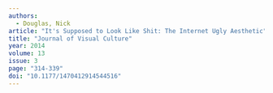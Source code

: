 ```yaml
---
authors:
  - Douglas, Nick
article: "It's Supposed to Look Like Shit: The Internet Ugly Aesthetic"
title: "Journal of Visual Culture"
year: 2014
volume: 13
issue: 3
page: "314-339"
doi: "10.1177/1470412914544516"
---
```


